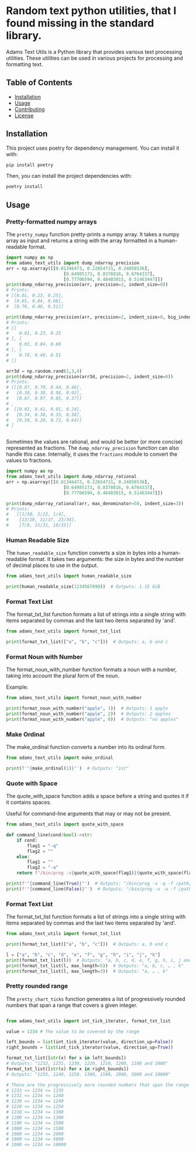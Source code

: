 # Random text python utilities, that I found missing in the standard library.


Adams Text Utils is a Python library that provides various text processing utilities. These utilities can be used in various projects for processing and formatting text.

## Table of Contents

- [Installation](#installation)
- [Usage](#usage)
- [Contributing](#contributing)
- [License](#license)

## Installation

This project uses poetry for dependency management. You can install it with:

```bash
pip install poetry
```

Then, you can install the project dependencies with:

```bash
poetry install
```

## Usage

### Pretty-formatted numpy arrays

The `pretty_numpy` function pretty-prints a numpy array. It takes a numpy array as input and returns a string with the array formatted in a human-readable format.

```python
import numpy as np
from adams_text_utils import dump_ndarray_precision
arr = np.asarray([[0.01346473, 0.22654731, 0.24858536],
                      [0.64985173, 0.8378816, 0.6764337],
                      [0.77706594, 0.48403015, 0.51463447]])
print(dump_ndarray_precision(arr, precision=2, indent_size=0))
# Prints:
# [[0.01, 0.23, 0.25],
#  [0.65, 0.84, 0.68],
#  [0.78, 0.48, 0.51]]

print(dump_ndarray_precision(arr, precision=2, indent_size=0, big_indent_size=3))
# Prints:
# [[
#    0.01, 0.23, 0.25
# ], [
#    0.65, 0.84, 0.68
# ], [
#    0.78, 0.48, 0.51
# ]]

arr3d = np.random.rand(2,3,4)
print(dump_ndarray_precision(arr3d, precision=2, indent_size=0))
# Prints:
# [[[0.07, 0.70, 0.44, 0.46],
#   [0.30, 0.38, 0.98, 0.02],
#   [0.67, 0.97, 0.85, 0.37]]
# ,
#  [[0.01, 0.41, 0.01, 0.24],
#   [0.34, 0.38, 0.33, 0.58],
#   [0.58, 0.20, 0.72, 0.64]]
# ]



```

Sometimes the values are rational, and would be better (or more concise) represented as fractions. The `dump_ndarray_precision` function can also handle this case. Internally, it uses the `fractions` module to convert the values to fractions.

```python
import numpy as np
from adams_text_utils import dump_ndarray_rational
arr = np.asarray([[0.01346473, 0.22654731, 0.24858536],
                      [0.64985173, 0.8378816, 0.6764337],
                      [0.77706594, 0.48403015, 0.51463447]])

print(dump_ndarray_rational(arr, max_denominator=50, indent_size=3))
# Prints:
#   [[1/50, 5/22, 1/4],
#    [13/20, 31/37, 23/34],
#    [7/9, 15/31, 18/35]]

```


### Human Readable Size

The `human_readable_size` function converts a size in bytes into a human-readable format. It takes two arguments: the size in bytes and the number of decimal places to use in the output.

```python
from adams_text_utils import human_readable_size

print(human_readable_size(1234567890))  # Outputs: 1.15 GiB
```

### Format Text List

The format_txt_list function formats a list of strings into a single string with items separated by commas and the last two items separated by 'and'.

```python
from adams_text_utils import format_txt_list

print(format_txt_list(["a", "b", "c"]))  # Outputs: a, b and c
```

### Format Noun with Number

The format_noun_with_number function formats a noun with a number, taking into account the plural form of the noun.  

Example:

```python
from adams_text_utils import format_noun_with_number

print(format_noun_with_number("apple", 1))  # Outputs: 1 apple
print(format_noun_with_number("apple", 2))  # Outputs: 2 apples
print(format_noun_with_number("apple", 0))  # Outputs: "no apples"
```

### Make Ordinal

The make_ordinal function converts a number into its ordinal form.

```python
from adams_text_utils import make_ordinal

print(f'"{make_ordinal(1)}"')  # Outputs: "1st"
```

### Quote with Space
    
The quote_with_space function adds a space before a string and quotes it if it contains spaces.

Useful for command-line arguments that may or may not be present.

```python
from adams_text_utils import quote_with_space

def command_line(cond:bool)->str:
    if cond:
        flag1 = "-q"
        flag2 = ""
    else:
        flag1 = ""
        flag2 = "-a"
    return f"/bin/prog -x{quote_with_space(flag1)}{quote_with_space(flag2)} -f /path/to/file"

print(f'"{command_line(True)}"')  # Outputs: "/bin/prog -x -q -f /path/to/file"
print(f'"{command_line(False)}"')  # Outputs: "/bin/prog -x -a -f /path/to/file"
```

### Format Text List

The format_txt_list function formats a list of strings into a single string with items separated by commas and the last two items separated by 'and'.

```python
from adams_text_utils import format_txt_list

print(format_txt_list(["a", "b", "c"]))  # Outputs: a, b and c

l = ["a", "b", "c", "d", "e", "f", "g", "h", "i", "j", "k"]
print(format_txt_list(l))  # Outputs: "a, b, c, d, e, f, g, h, i, j and k"
print(format_txt_list(l, max_length=5))  # Outputs: "a, b, c, … , k"
print(format_txt_list(l, max_length=3))  # Outputs: "a, … , k"
```

### Pretty rounded range

The `pretty_chart_ticks` function generates a list of progressively rounded numbers that span a range that covers a given integer. 

```python

from adams_text_utils import int_tick_iterator, format_txt_list

value = 1234 # The value to be covered by the range

left_bounds = list(int_tick_iterator(value, direction_up=False))
right_bounds = list(int_tick_iterator(value, direction_up=True))

format_txt_list([str(x) for x in left_bounds])
# Outputs: "1232, 1231, 1230, 1220, 1210, 1200, 1100 and 1000"
format_txt_list([str(x) for x in right_bounds])
# Outputs: "1235, 1240, 1250, 1300, 1500, 2000, 5000 and 10000"

# These are the progressively more rounded numbers that span the range that covers 1234:
# 1232 <= 1234 <= 1235
# 1231 <= 1234 <= 1240
# 1230 <= 1234 <= 1240
# 1220 <= 1234 <= 1250
# 1210 <= 1234 <= 1300
# 1200 <= 1234 <= 1300
# 1100 <= 1234 <= 1500
# 1000 <= 1234 <= 1500
# 1000 <= 1234 <= 2000
# 1000 <= 1234 <= 5000
# 1000 <= 1234 <= 10000

```
